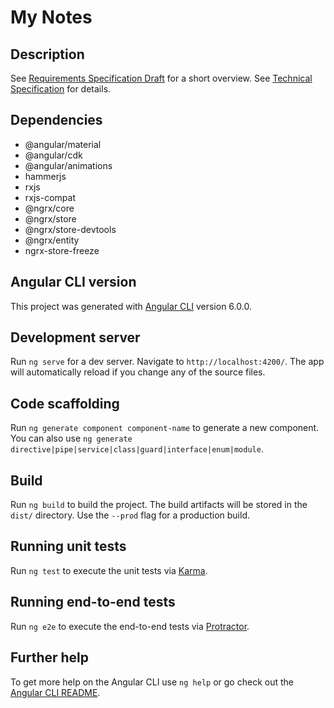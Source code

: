 # My Notes

## Description

See [Requirements Specification Draft](https://github.com/coder907/my-notes/blob/master/requirements-specification-draft.md) for a short overview.
See [Technical Specification](https://github.com/coder907/my-notes/blob/master/technical-specification.md) for details.

## Dependencies
 - @angular/material
 - @angular/cdk
 - @angular/animations
 - hammerjs
 - rxjs
- rxjs-compat
 - @ngrx/core
 - @ngrx/store
 - @ngrx/store-devtools
 - @ngrx/entity
 - ngrx-store-freeze

## Angular CLI version

This project was generated with [Angular CLI](https://github.com/angular/angular-cli) version 6.0.0.

## Development server

Run `ng serve` for a dev server. Navigate to `http://localhost:4200/`. The app will automatically reload if you change any of the source files.

## Code scaffolding

Run `ng generate component component-name` to generate a new component. You can also use `ng generate directive|pipe|service|class|guard|interface|enum|module`.

## Build

Run `ng build` to build the project. The build artifacts will be stored in the `dist/` directory. Use the `--prod` flag for a production build.

## Running unit tests

Run `ng test` to execute the unit tests via [Karma](https://karma-runner.github.io).

## Running end-to-end tests

Run `ng e2e` to execute the end-to-end tests via [Protractor](http://www.protractortest.org/).

## Further help

To get more help on the Angular CLI use `ng help` or go check out the [Angular CLI README](https://github.com/angular/angular-cli/blob/master/README.md).
